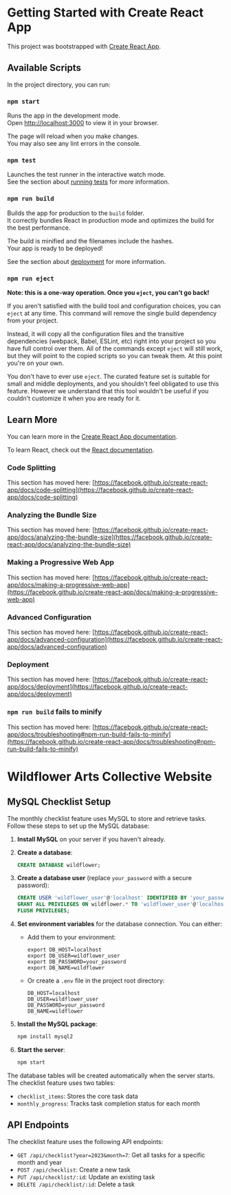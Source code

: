 # Getting Started with Create React App

This project was bootstrapped with [Create React App](https://github.com/facebook/create-react-app).

## Available Scripts

In the project directory, you can run:

### `npm start`

Runs the app in the development mode.\
Open [http://localhost:3000](http://localhost:3000) to view it in your browser.

The page will reload when you make changes.\
You may also see any lint errors in the console.

### `npm test`

Launches the test runner in the interactive watch mode.\
See the section about [running tests](https://facebook.github.io/create-react-app/docs/running-tests) for more information.

### `npm run build`

Builds the app for production to the `build` folder.\
It correctly bundles React in production mode and optimizes the build for the best performance.

The build is minified and the filenames include the hashes.\
Your app is ready to be deployed!

See the section about [deployment](https://facebook.github.io/create-react-app/docs/deployment) for more information.

### `npm run eject`

**Note: this is a one-way operation. Once you `eject`, you can't go back!**

If you aren't satisfied with the build tool and configuration choices, you can `eject` at any time. This command will remove the single build dependency from your project.

Instead, it will copy all the configuration files and the transitive dependencies (webpack, Babel, ESLint, etc) right into your project so you have full control over them. All of the commands except `eject` will still work, but they will point to the copied scripts so you can tweak them. At this point you're on your own.

You don't have to ever use `eject`. The curated feature set is suitable for small and middle deployments, and you shouldn't feel obligated to use this feature. However we understand that this tool wouldn't be useful if you couldn't customize it when you are ready for it.

## Learn More

You can learn more in the [Create React App documentation](https://facebook.github.io/create-react-app/docs/getting-started).

To learn React, check out the [React documentation](https://reactjs.org/).

### Code Splitting

This section has moved here: [https://facebook.github.io/create-react-app/docs/code-splitting](https://facebook.github.io/create-react-app/docs/code-splitting)

### Analyzing the Bundle Size

This section has moved here: [https://facebook.github.io/create-react-app/docs/analyzing-the-bundle-size](https://facebook.github.io/create-react-app/docs/analyzing-the-bundle-size)

### Making a Progressive Web App

This section has moved here: [https://facebook.github.io/create-react-app/docs/making-a-progressive-web-app](https://facebook.github.io/create-react-app/docs/making-a-progressive-web-app)

### Advanced Configuration

This section has moved here: [https://facebook.github.io/create-react-app/docs/advanced-configuration](https://facebook.github.io/create-react-app/docs/advanced-configuration)

### Deployment

This section has moved here: [https://facebook.github.io/create-react-app/docs/deployment](https://facebook.github.io/create-react-app/docs/deployment)

### `npm run build` fails to minify

This section has moved here: [https://facebook.github.io/create-react-app/docs/troubleshooting#npm-run-build-fails-to-minify](https://facebook.github.io/create-react-app/docs/troubleshooting#npm-run-build-fails-to-minify)

# Wildflower Arts Collective Website

## MySQL Checklist Setup

The monthly checklist feature uses MySQL to store and retrieve tasks. Follow these steps to set up the MySQL database:

1. **Install MySQL** on your server if you haven't already.

2. **Create a database**:
   ```sql
   CREATE DATABASE wildflower;
   ```

3. **Create a database user** (replace `your_password` with a secure password):
   ```sql
   CREATE USER 'wildflower_user'@'localhost' IDENTIFIED BY 'your_password';
   GRANT ALL PRIVILEGES ON wildflower.* TO 'wildflower_user'@'localhost';
   FLUSH PRIVILEGES;
   ```

4. **Set environment variables** for the database connection. You can either:
   - Add them to your environment:
     ```
     export DB_HOST=localhost
     export DB_USER=wildflower_user
     export DB_PASSWORD=your_password
     export DB_NAME=wildflower
     ```
   - Or create a `.env` file in the project root directory:
     ```
     DB_HOST=localhost
     DB_USER=wildflower_user
     DB_PASSWORD=your_password
     DB_NAME=wildflower
     ```

5. **Install the MySQL package**:
   ```bash
   npm install mysql2
   ```

6. **Start the server**:
   ```bash
   npm start
   ```

The database tables will be created automatically when the server starts. The checklist feature uses two tables:

- `checklist_items`: Stores the core task data
- `monthly_progress`: Tracks task completion status for each month

## API Endpoints

The checklist feature uses the following API endpoints:

- `GET /api/checklist?year=2023&month=7`: Get all tasks for a specific month and year
- `POST /api/checklist`: Create a new task
- `PUT /api/checklist/:id`: Update an existing task
- `DELETE /api/checklist/:id`: Delete a task
